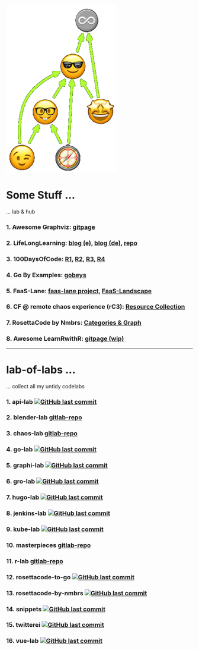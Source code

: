 ![Graphoji](src/graphoji-dot2.png)

# Some Stuff ...
... lab & hub

### 1. Awesome Graphviz: [gitpage](https://codefreezr.github.io/awesome-graphviz/)
### 2. LifeLongLearning: [blog (e)](https://codefreezr.gitlab.io/lifelonglearning/en/),  [blog (de)](https://codefreezr.gitlab.io/lifelonglearning/de/), [repo](https://gitlab.com/codefreezr/lifelonglearning)
### 3. 100DaysOfCode: [R1](https://gitlab.com/codefreezr/100-days-of-code/blob/master/r1-log.md), [R2](https://gitlab.com/codefreezr/100-days-of-code/blob/master/r2-log.md), [R3](https://gitlab.com/codefreezr/100-days-of-code/blob/master/r3-log.md), [R4](https://gitlab.com/codefreezr/100-days-of-code/blob/master/r4-log.md)
### 4. Go By Examples: [gobeys](http://bit.ly/git-gobyes)  
### 5. FaaS-Lane: [faas-lane project](https://github.com/faas-lane), [FaaS-Landscape](https://github.com/faas-lane/FaaS-Lane/tree/master/candidates)
### 6. CF @ remote chaos experience (rC3): [Resource Collection](https://bit.ly/cf-rc3-streams)
### 7. RosettaCode by Nmbrs: [Categories & Graph](https://codefreezr.github.io/rosettacode-by-nmbrs/)
### 8. Awesome LearnRwithR: [gitpage (wip)](https://codefreezr.github.io/awesome-LearnRwithR/)
---  

# lab-of-labs ...
... collect all my untidy codelabs

### 1. api-lab [![GitHub last commit](https://img.shields.io/github/last-commit/CodeFreezr/api-lab.svg)](https://github.com/CodeFreezr/api-lab)
### 2. blender-lab [gitlab-repo](https://gitlab.com/codefreezr/blenderlab)
### 3. chaos-lab [gitlab-repo](https://gitlab.com/codefreezr/chaoslab)
### 4. go-lab [![GitHub last commit](https://img.shields.io/github/last-commit/CodeFreezr/go-lab.svg)](https://github.com/CodeFreezr/go-lab)
### 5. graphi-lab [![GitHub last commit](https://img.shields.io/github/last-commit/CodeFreezr/graphi-lab.svg)](https://github.com/CodeFreezr/graphi-lab)
### 6. gro-lab [![GitHub last commit](https://img.shields.io/github/last-commit/CodeFreezr/gro-lab.svg)](https://github.com/CodeFreezr/gro-lab)
### 7. hugo-lab [![GitHub last commit](https://img.shields.io/github/last-commit/CodeFreezr/hugo-lab.svg)](https://github.com/CodeFreezr/hugo-lab)
### 8. jenkins-lab [![GitHub last commit](https://img.shields.io/github/last-commit/CodeFreezr/jenkins-lab.svg)](https://github.com/CodeFreezr/jenkins-lab)
### 9. kube-lab [![GitHub last commit](https://img.shields.io/github/last-commit/CodeFreezr/kube-lab.svg)](https://github.com/CodeFreezr/kube-lab)
### 10. masterpieces [gitlab-repo](https://gitlab.com/codefreezr/masterpieces)
### 11. r-lab [gitlab-repo](https://gitlab.com/codefreezr/r-lab)
### 12. rosettacode-to-go [![GitHub last commit](https://img.shields.io/github/last-commit/CodeFreezr/rosettacode-to-go.svg)](https://github.com/CodeFreezr/rosettacode-to-go)
### 13. rosettacode-by-nmbrs [![GitHub last commit](https://img.shields.io/github/last-commit/CodeFreezr/rosettacode-by-nmbrs.svg)](https://github.com/CodeFreezr/rosettacode-by-nmbrs)
### 14. snippets [![GitHub last commit](https://img.shields.io/github/last-commit/CodeFreezr/snippets.svg)](https://github.com/CodeFreezr/snippets)
### 15. twitterei [![GitHub last commit](https://img.shields.io/github/last-commit/CodeFreezr/twitterei.svg)](https://github.com/CodeFreezr/twitterei)
### 16. vue-lab [![GitHub last commit](https://img.shields.io/github/last-commit/CodeFreezr/vue-lab.svg)](https://github.com/CodeFreezr/vue-lab)
